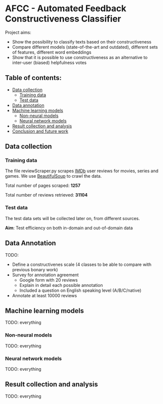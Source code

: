 # AFCC - Automated Feedback Constructiveness Classifier

Project aims:
- Show the possibility to classify texts based on their constructiveness
- Compare different models (state-of-the-art and outdated), different sets of features, different word embeddings
- Show that it is possible to use constructiveness as an alternative to inter-user (biased) helpfulness votes

## Table of contents:
* [Data collection](#data-collection)
  * [Training data](#training-data)
  * [Test data](#test-data)
* [Data annotation](#data-annotation)
* [Machine learning models](#machine-learning-models)
  * [Non-neural models](#non-neural-models)
  * [Neural network models](#neural-network-models)
* [Result collection and analysis](#result-collection-and-analysis)
* [Conclusion and future work](#conclusion-and-future-work)

## Data collection

### Training data

The file reviewScraper.py scrapes [IMDb](imdb.com) user reviews for movies, series and games.
We use [BeautifulSoup](https://www.crummy.com/software/BeautifulSoup/) to crawl the data.

Total number of pages scraped: **1257**

Total number of reviews retrieved: **31104** 

### Test data

The test data sets will be collected later on, from different sources.

**Aim**: Test efficiency on both in-domain and out-of-domain data

## Data Annotation

TODO:
- Define a constructivenes scale (4 classes to be able to compare with previous bonary work)
- Survey for annotation agreement
  - Google form with 20 reviews
  - Explain in detail each possible annotation
  - Included a question on English speaking level (A/B/C/native)
- Annotate at least 10000 reviews

## Machine learning models

TODO: everything

### Non-neural models

TODO: everything

### Neural network models

TODO: everything

## Result collection and analysis

TODO: everything

